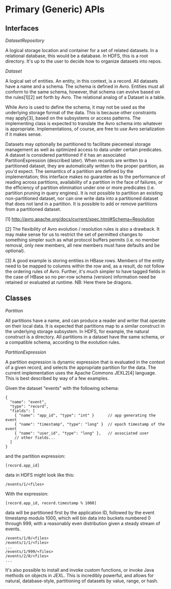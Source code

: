 # Primary (Generic) APIs

## Interfaces

*DatasetRepository*

A logical storage location and container for a set of related datasets. In a
relational database, this would be a database. In HDFS, this is a root
directory. It's up to the user to decide how to organize datasets into repos.

*Dataset*

A logical set of entities. An entity, in this context, is a record. All
datasets have a name and a schema. The schema is defined in Avro. Entities
must all conform to the same schema, however, that schema can evolve based on
the rules[1][2] set forth by Avro. The relational analog of a Dataset is a
table.

While Avro is used to define the schema, it may not be used as the underlying
storage format of the data. This is because other constraints may apply[3],
based on the subsystems or access patterns. The implementing class is expected
to translate the Avro schema into whatever is appropriate. Implementations, of
course, are free to use Avro serialization if it makes sense.

Datasets may optionally be partitioned to facilitate piecemeal storage
management as well as optimized access to data under certain predicates. A
dataset is considered partitioned if it has an associated PartitionExpression
(described later). When records are written to a partitioned dataset, they are
automatically written to the proper partition, as you'd expect. The semantics
of a partition are defined by the implementation; this interface makes no
guarantee as to the performance of reading across partitions, availability of
a partition in the face of failures, or the efficiency of partition
elimination under one or more predicates (i.e. partition pruning in query
engines). It is not possible to partition an existing non-partitioned dataset,
nor can one write data into a partitioned dataset that does not land in a
partition. It is possible to add or remove partitions from a partitioned
dataset.

[1] http://avro.apache.org/docs/current/spec.html#Schema+Resolution

[2] The flexibility of Avro evolution / resolution rules is also a drawback. It
    may make sense for us to restrict the set of permitted changes to something
    simpler such as what protocol buffers permits (i.e. no member removal, only
    new members, all new members must have defaults and be optional).

[3] A good example is storing entities in HBase rows. Members of the entity need
    to be mapped to columns within the row and, as a result, do not follow the
    ordering rules of Avro. Further, it's much simpler to have tagged fields in
    the case of HBase so no per-row schema (version) information need be
    retained or evaluated at runtime. NB: Here there be dragons.

## Classes

*Partition*

All partitions have a name, and can produce a reader and writer that operate
on their local data. It is expected that partitions map to a similar construct
in the underlying storage subsystem. In HDFS, for example, the natural
construct is a directory. All partitions in a dataset have the same schema, or
a compatible schema, according to the evolution rules.

*PartitionExpression*

A partition expression is dynamic expression that is evaluated in the context
of a given record, and selects the appropriate partition for the data. The
current implementation uses the Apache Commons JEXL2[4] language. This is best
described by way of a few examples.

Given the dataset "events" with the following schema:

    {
      "name": "event",
      "type": "record",
      "fields": [
        { "name": "app_id", "type": "int" }      // app generating the event
        { "name": "timestamp", "type": "long" }  // epoch timestamp of the event
        { "name": "user_id", "type": "long" },   // associated user
        // other fields...
      ]
    }

and the partition expression:

    [record.app_id]

data in HDFS might look like this:

    /events/1/<files>

With the expression:

    [record.app_id, record.timestamp % 1000]
 
data will be partitioned first by the application ID, followed by the event
timestamp modulo 1000, which will bin data into buckets numbered 0 through
999, with a reasonably even distribution given a steady stream of events.

    /events/1/0/<files>
    /events/1/1/<files>
    ...
    /events/1/999/<files>
    /events/2/0/<files>
    ...

It's also possible to install and invoke custom functions, or invoke Java
methods on objects in JEXL. This is incredibly powerful, and allows for
natural, database-style, partitioning of datasets by value, range, or hash.
